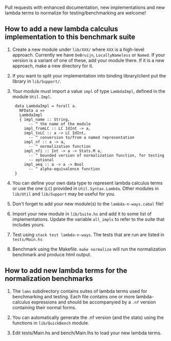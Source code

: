 Pull requests with enhanced documentation, new implementations and new lambda terms to normalize for testing/benchmarking are welcome!

How to add a new lambda calculus implementation to this benchmark suite
---------------

1. Create a new module under `lib/XXX/` where `XXX` is a high-level approach. Currently we have `DeBruijn`, `LocallyNameless` or `Named`. If your version is a variant of one of these, add your module there. If it is a new approach, make a new directory for it.

2. If you want to split your implementation into binding library/client put the library in `lib/Support/`.

3. Your module must import a value `impl` of type `LambdaImpl`, defined in the module `Util.Impl`. 

        data LambdaImpl = forall a.
          NFData a =>
          LambdaImpl
          { impl_name :: String,
              -- ^ the name of the module
            impl_fromLC :: LC IdInt -> a,
            impl_toLC :: a -> LC IdInt,
              -- ^ conversion to/from a named representation
            impl_nf :: a -> a,
              -- ^ normalization function
            impl_nfi :: Int -> a -> Stats.M a,
              -- ^ bounded version of normalization function, for testing
              -- optional
            impl_aeq :: a -> a -> Bool
              -- ^ alpha-equivalence function
        }

4. You can define your own data type to represent lambda calculus terms or use the one (`LC`) provided in `Util.Syntax.Lambda`. Other modules in `lib/Util` and `lib/Support` may be useful for you. 

5. Don't forget to add your new module(s) to the `lambda-n-ways.cabal` file!

6. Import your new module in `lib/Suite.hs` and add it to some list of implementations. Update the variable `all_impls` to refer to the suite that includes yours.

7. Test using `stack test lambda-n-ways`. The tests that are run are listed in `tests/Main.hs` 
       
8. Benchmark using the Makefile. `make normalize` will run the normalization benchmark and produce html output.

How to add new lambda terms for the normalization benchmarks
-----------

1. The `lams` subdirectory contains suites of lambda terms used for benchmarking and testing. Each file contains one or more lambda-calculus expressions and should be accompanyied by a `.nf` version containing their normal forms.

2. You can automatically generate the .nf version (and the stats) using the functions in `lib/QuickBench` module.

3. Edit tests/Main.hs and bench/Main.lhs to load your new lambda terms.

